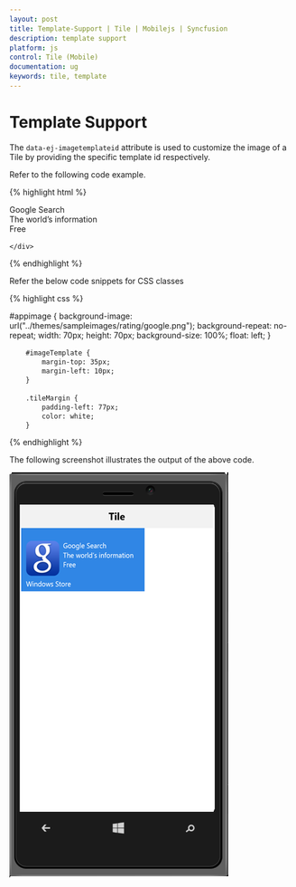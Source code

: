 ```yaml
---
layout: post
title: Template-Support | Tile | Mobilejs | Syncfusion
description: template support
platform: js
control: Tile (Mobile)
documentation: ug
keywords: tile, template
---
```


# Template Support

The `data-ej-imagetemplateid` attribute is used to customize the image of a Tile by providing the specific template id respectively. 

Refer to the following code example.

{% highlight html %}


  <div id="header" data-role="ejmnavigationbar" data-ej-mode="header" data-ej-title="Tile" data-ej-titlealignment="center" data-ej-position="top" data-ej-touchend="tileSelection">
    </div>
    <div class="tiles" style="top: 45px; position: relative;">
        <div id="tileview1" data-role="ejmtile" data-ej-backgroundcolor="#3086e5" data-ej-tilesize="wide" data-ej-caption-text="Windows Store" data-ej-imagetemplateid="imageTemplate">
        </div>
    </div>
    <div id="imageTemplate">
        <div id="appimage">
        </div>
        <div class="tileMargin">
            <span class="caption">Google Search</span><br />
            <span class="description">The world’s information</span><br />
            <span class="sub">Free</span>
        </div>

    </div> 


{% endhighlight %}



Refer the below code snippets for CSS classes

{% highlight css %}

  #appimage {
            background-image: url("../themes/sampleimages/rating/google.png");
            background-repeat: no-repeat;
            width: 70px;
            height: 70px;
            background-size: 100%;
            float: left;
        }

        #imageTemplate {
            margin-top: 35px;
            margin-left: 10px;
        }

        .tileMargin {
            padding-left: 77px;
            color: white;
        }


{% endhighlight %}



The following screenshot illustrates the output of the above code.

![template](template-support_images\template-support_img1.png)

